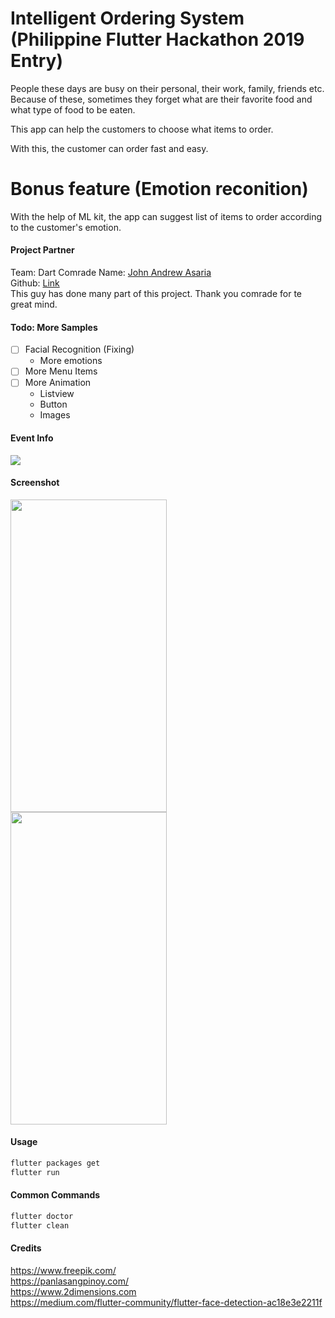 # Intelligent Ordering System (Philippine Flutter Hackathon 2019 Entry)

People these days are busy on their personal, their work, family, friends etc.
Because of these, sometimes they forget what are their favorite food and what type of food to be eaten.

This app can help the customers to choose what items to order.

With this, the customer can order fast and easy.

# Bonus feature (Emotion reconition)
With the help of ML kit, the app can suggest list of items to order according to the customer's emotion.


#### Project Partner
Team: Dart Comrade
Name: [John Andrew Asaria](https://github.com/jaasaria/) <br>
Github: [Link](https://github.com/jaasaria/flutter.FH2019/) <br>
This guy has done many part of this project. Thank you comrade for te great mind.


#### Todo: More Samples
- [ ] Facial Recognition (Fixing)
    - More emotions
- [ ] More Menu Items 
- [ ] More Animation 
    - Listview
    - Button
    - Images

#### Event Info
<kbd><img src="https://github.com/jaasaria/flutter.FH2019/blob/master/sreenshots/banner.jpg?raw=true"> </kbd>

#### Screenshot
<kbd><img src="https://github.com/jaasaria/flutter.FH2019/blob/master/sreenshots/home.jpg?raw=true" width="250" height="500"> </kbd>
<kbd><img src="https://github.com/jaasaria/flutter.FH2019/blob/master/sreenshots/gif.gif?raw=true" width="250" height="500"> </kbd>



#### Usage
``` bash
flutter packages get
flutter run
```

#### Common Commands
``` bash
flutter doctor
flutter clean
```

#### Credits
https://www.freepik.com/ <br>
https://panlasangpinoy.com/ <br>
https://www.2dimensions.com <br>
https://medium.com/flutter-community/flutter-face-detection-ac18e3e2211f

